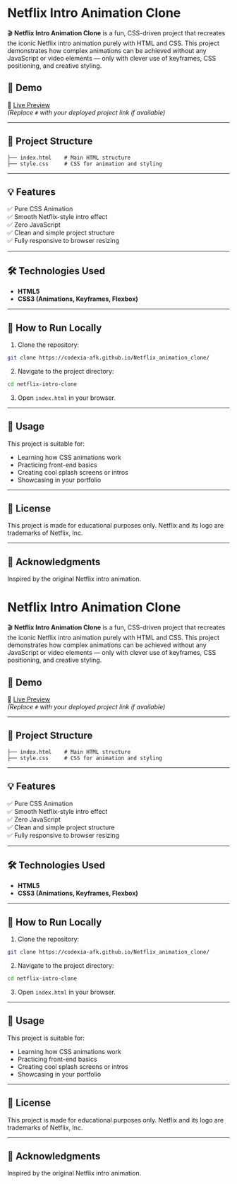 
# Netflix Intro Animation Clone

🎬 **Netflix Intro Animation Clone** is a fun, CSS-driven project that recreates the iconic Netflix intro animation purely with HTML and CSS. This project demonstrates how complex animations can be achieved without any JavaScript or video elements — only with clever use of keyframes, CSS positioning, and creative styling.

## 🚀 Demo

🔗 [Live Preview](https://codexia-afk.github.io/Netflix_animation_clone/)  
*(Replace `#` with your deployed project link if available)*

---

## 📂 Project Structure

```
├── index.html    # Main HTML structure
├── style.css     # CSS for animation and styling
```

---

## 💡 Features

✅ Pure CSS Animation  
✅ Smooth Netflix-style intro effect  
✅ Zero JavaScript  
✅ Clean and simple project structure  
✅ Fully responsive to browser resizing  

---

## 🛠️ Technologies Used

- **HTML5**
- **CSS3 (Animations, Keyframes, Flexbox)**

---

## 🎯 How to Run Locally

1. Clone the repository:
```bash
git clone https://codexia-afk.github.io/Netflix_animation_clone/
```

2. Navigate to the project directory:
```bash
cd netflix-intro-clone
```

3. Open `index.html` in your browser.

---

## 📌 Usage

This project is suitable for:

- Learning how CSS animations work
- Practicing front-end basics
- Creating cool splash screens or intros
- Showcasing in your portfolio

---

## 📄 License

This project is made for educational purposes only. Netflix and its logo are trademarks of Netflix, Inc.

---

## 🙌 Acknowledgments

Inspired by the original Netflix intro animation.

# Netflix Intro Animation Clone

🎬 **Netflix Intro Animation Clone** is a fun, CSS-driven project that recreates the iconic Netflix intro animation purely with HTML and CSS. This project demonstrates how complex animations can be achieved without any JavaScript or video elements — only with clever use of keyframes, CSS positioning, and creative styling.

## 🚀 Demo

🔗 [Live Preview](https://codexia-afk.github.io/Netflix_animation_clone/)  
*(Replace `#` with your deployed project link if available)*

---

## 📂 Project Structure

```
├── index.html    # Main HTML structure
├── style.css     # CSS for animation and styling
```

---

## 💡 Features

✅ Pure CSS Animation  
✅ Smooth Netflix-style intro effect  
✅ Zero JavaScript  
✅ Clean and simple project structure  
✅ Fully responsive to browser resizing  

---

## 🛠️ Technologies Used

- **HTML5**
- **CSS3 (Animations, Keyframes, Flexbox)**

---

## 🎯 How to Run Locally

1. Clone the repository:
```bash
git clone https://codexia-afk.github.io/Netflix_animation_clone/
```

2. Navigate to the project directory:
```bash
cd netflix-intro-clone
```

3. Open `index.html` in your browser.

---

## 📌 Usage

This project is suitable for:

- Learning how CSS animations work
- Practicing front-end basics
- Creating cool splash screens or intros
- Showcasing in your portfolio

---

## 📄 License

This project is made for educational purposes only. Netflix and its logo are trademarks of Netflix, Inc.

---

## 🙌 Acknowledgments

Inspired by the original Netflix intro animation.
